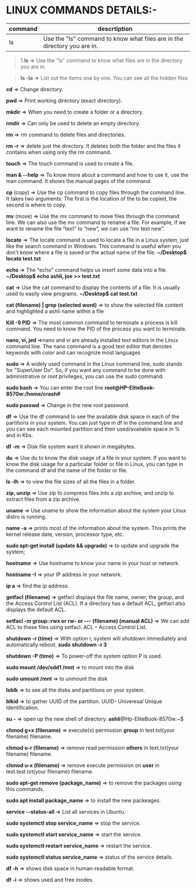 # LINUX COMMANDS DETAILS:-

| command | descrtiption                                                             |
| ------- | ------------------------------------------------------------------------ |
| ls      | Use the "ls" command to know what files are in the directory you are in. |

> 1.**ls** => Use the "ls" command to know what files are in the directory you are in.

> **ls -la** => List out the items one by one. You can see all the hidden files

**cd** => Change directory.

**pwd** => Print working directory (exact directory).

**mkdir** => When you need to create a folder or a directory.

**rmdir** => Can only be used to delete an empty directory.

**rm** => rm command to delete files and directories.

**rm -r** => delete just the directory. It deletes both the folder and the files it contains when using only the rm command.

**touch** => The touch command is used to create a file.

**man & --help** => To know more about a command and how to use it, use the man command. It shows the manual pages of the command.

**cp** (copy) => Use the cp command to copy files through the command line. It takes two arguments: The first is the location of the
to be copied, the second is where to copy.

**mv** (move) => Use the mv command to move files through the command line. We can also use the mv command to rename a file. For example, if we want to rename the file “text” to “new”, we can use “mv text new”.

**locate** => The locate command is used to locate a file in a Linux system, just like the search command in Windows. This command is useful when you don't know where a file is saved or the actual name of the file. **~/Desktop$ locate test.txt**

**echo** => The "echo" command helps us insert some data into a file. **~/Desktop$ echo ashli, joe >> test.txt**

**cat** => Use the cat command to display the contents of a file. It is usually used to easily view programs. **~/Desktop$ cat test.txt**

**cat (filename) | grep (selected word)** => to show the selected file content and highlighted a ashli name within a file

**Kill -9 PID** => The most common command to terminate a process is kill command. You need to know the PID of the process you want to terminate.

**nano, vi, jed** =>nano and vi are already installed text editors in the Linux command line. The nano command is a good text editor that denotes keywords with color and can recognize most languages

**sudo** => A widely used command in the Linux command line, sudo stands for "SuperUser Do". So, if you want any command to be done with administrative or root privileges, you can use the sudo command.

**sudo bash** => You can enter the root line **root@HP-EliteBook-8570w:/home/crash#**

**sudo passwd** => Change in the new root password.

**df** => Use the df command to see the available disk space in each of the partitions in your system. You can just type in df in the command line and you can see each mounted partition and their used/available space in % and in Kbs.

**df -m** => Disk file system want it shown in megabytes.

**du** => Use du to know the disk usage of a file in your system. If you want to know the disk usage for a particular folder or file in Linux, you can type in the command df and the name of the folder or file.

**ls -lh** => to view the file sizes of all the files in a folder.

**zip, unzip** => Use zip to compress files into a zip archive, and unzip to extract files from a zip archive.

**uname** => Use uname to show the information about the system your Linux distro is running.

**name -a** => prints most of the information about the system. This prints the kernel release date, version, processor type, etc.

**sudo apt-get install (update && upgrade)** => to update and upgrade the system;

**hostname** => Use hostname to know your name in your host or network.

**hostname -I** => your IP address in your network.

**ip a** => find the ip address.

**getfacl (filename)** => getfacl displays the file name, owner, the group, and the Access Control List (ACL). If a directory has a default ACL, getfacl also displays the default ACL.

**setfacl -m group::rwx or rw- or --- (filename) (manual ACL)** => We can add ACL to these files using setfacl. ACL – Access Control List.

**shutdown -r (time)** => With option r, system will shutdown immediately and automatically reboot. **sudo shutdown -r 3**

**shutdown -P (time)** => To power-off the system option P is used.

**sudo mount /dev/sdd1 /mnt** => to mount into the disk

**sudo umount /mnt** => to unmount the disk

**lsblk** => to see all the disks and partitions on your system.

**blkid** => to gather UUID of the partition. UUID- Univeresal Unique Identification.

**su -** => open up the new shell of directory. **ashli**@Hp-EliteBook-8570w:~$

**chmod g+x (filename)** => execute(x) permission **group** in test.txt(your filename) filename.

**chmod o-r (filename)** => remove read permission **others** in text.txt(your filename) filename.

**chmod u-x (filename)** => remove execute permission on **user** in test.test.txt(your filename) filename.

**sudo apt-get remove (package_name)** => to remove the packages using this commands.

**sudo apt install package_name** => to install the new packeages.

**service --status-all** => List all services in Ubuntu.

**sudo systemctl stop service_name** => stop the service.

**sudo systemctl start service_name** => start the service.

**sudo systemctl restart service_name** => restart the service.

**sudo systemctl status service_name** => status of the service details.

**df -h** => shows disk space in human-readable format.

**df -i** => shows used and free inodes.
